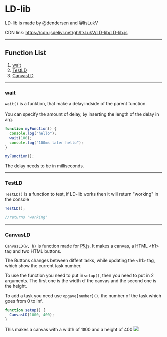 # LD-lib

LD-lib is made by @dendersen and @ItsLukV

CDN link: https://cdn.jsdelivr.net/gh/ItsLukV/LD-lib/LD-lib.js

---

## Function List

1. [wait](https://github.com/ItsLukV/LD-lib/tree/test#wait)
2. [TestLD](https://github.com/ItsLukV/LD-lib/tree/test#testld)
3. [CanvasLD](https://github.com/ItsLukV/LD-lib/tree/test#testld)

---

### wait

`wait()` is a funktion, that make a delay indside of the parent function.<br><br>
You can specify the amount of delay, by inserting the length of the delay in arg.

```js
function myFunction() {
  console.log("hello");
  wait(100);
  console.log("100ms later hello");
}

myFunction();
```

The delay needs to be in milliseconds.

---

### TestLD

`TestLD()` is a function to test, if LD-lib works then it will return "working" in the console

```js
TestLD();

//returns "working"
```

---

### CanvasLD

`CanvasLD(w, h)` is function made for [P5.js](https://p5js.org/).
It makes a canvas, a HTML \<h1> tag and two HTML buttons.<br>

The Buttons changes between diffent tasks, while updating the \<h1> tag, which show the current task number.<br>

To use the function you need to put in `setup()`, then you need to put in 2 arguments. The first one is the width of the canvas and the second one is the height.<br>

To add a task you need use `opgave[number]()`, the number of the task which goes from 0 to inf.
```js
function setup() {
  CanvasLD(1000, 400);
}
```

This makes a canvas with a width of 1000 and a height of 400
![](https://i.imgur.com/Pbphirc.png)
